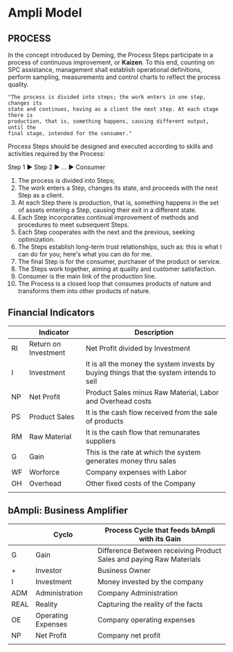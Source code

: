 # Ampli Model

## PROCESS

In the concept introduced by Deming, the Process Steps participate in a process of continuous improvement, or **Kaizen**. To this end, counting on SPC assistance, management shall establish operational definitions, perform sampling, measurements and control charts to reflect the process quality.

```
"The process is divided into steps; the work enters in one step, changes its
state and continues, having as a client the next step. At each stage there is
production, that is, something happens, causing different output, until the
final stage, intended for the consumer."
```

Process Steps should be designed and executed according to skills and activities required by the Process:

Step 1 ► Step 2 ► ... ► Consumer

1. The process is divided into Steps;
2. The work enters a Step, changes its state, and proceeds with the next Step as a client.
3. At each Step there is production, that is, something happens in the set of assets entering a Step, causing their exit in a different state.
4. Each Step incorporates continual improvement of methods and procedures to meet subsequent Steps.
5. Each Step cooperates with the next and the previous, seeking optimization.
6. The Steps establish long-term trust relationships, such as: this is what I can do for you; here's what you can do for me.
7. The final Step is for the consumer, purchaser of the product or service.
8. The Steps work together, aiming at quality and customer satisfaction.
9. Consumer is the main link of the production line.
10. The Process is a closed loop that consumes products of nature and transforms them into other products of nature.



## Financial Indicators

|    | Indicator            | Description                                                                             |
|----|----------------------|-----------------------------------------------------------------------------------------|
| RI | Return on Investment | Net Profit divided by Investment                                                        |
| I  | Investment           | It is all the money the system invests by buying things that the system intends to sell |
| NP | Net Profit           | Product Sales minus Raw Material, Labor and Overhead costs                              |
| PS | Product Sales        | It is the cash flow received from the sale of products                                  |
| RM | Raw Material         | It is the cash flow that remunarates suppliers                                          |
| G  | Gain                 | This is the rate at which the system generates money thru sales                         |
| WF | Worforce             | Company expenses with Labor                                                             |
| OH | Overhead             | Other fixed costs of the Company                                                        |
|    |                      |                                                                                         |

## bAmpli: Business Amplifier

|      | Cyclo              | Process Cycle that feeds bAmpli with its Gain                       |
|------|--------------------|---------------------------------------------------------------------|
| G    | Gain               | Difference Between receiving Product Sales and paying Raw Materials |
| +    | Investor           | Business Owner                                                      |
| I    | Investment         | Money invested by the company                                       |
| ADM  | Administration     | Company Administration                                              |
| REAL | Reality            | Capturing the reality of the facts                                  |
| OE   | Operating Expenses | Company operating expenses                                          |
| NP   | Net Profit         | Company net profit                                                  |
|      |                    |                                                                     |


